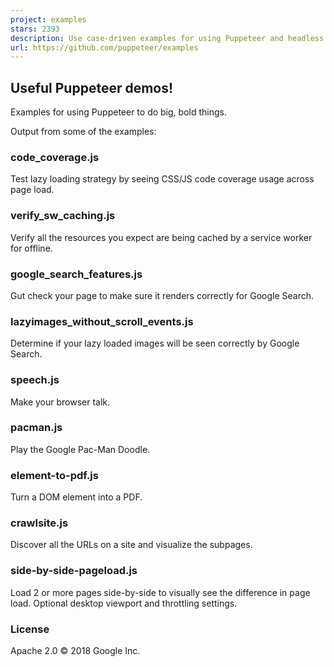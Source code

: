 ```yaml
---
project: examples
stars: 2393
description: Use case-driven examples for using Puppeteer and headless chrome
url: https://github.com/puppeteer/examples
---
```


Useful Puppeteer demos!
-----------------------

Examples for using Puppeteer to do big, bold things.

Output from some of the examples:

### code\_coverage.js

Test lazy loading strategy by seeing CSS/JS code coverage usage across page load.

### verify\_sw\_caching.js

Verify all the resources you expect are being cached by a service worker for offline.

### google\_search\_features.js

Gut check your page to make sure it renders correctly for Google Search.

### lazyimages\_without\_scroll\_events.js

Determine if your lazy loaded images will be seen correctly by Google Search.

### speech.js

Make your browser talk.

### pacman.js

Play the Google Pac-Man Doodle.

### element-to-pdf.js

Turn a DOM element into a PDF.

### crawlsite.js

Discover all the URLs on a site and visualize the subpages.

### side-by-side-pageload.js

Load 2 or more pages side-by-side to visually see the difference in page load. Optional desktop viewport and throttling settings.

### License

Apache 2.0 © 2018 Google Inc.
